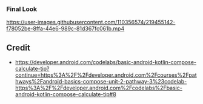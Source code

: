 ### Final Look
https://user-images.githubusercontent.com/110356574/219455142-f78052be-8ffa-44e6-989c-81d367fc061b.mp4
## Credit
- https://developer.android.com/codelabs/basic-android-kotlin-compose-calculate-tip?continue=https%3A%2F%2Fdeveloper.android.com%2Fcourses%2Fpathways%2Fandroid-basics-compose-unit-2-pathway-3%23codelab-https%3A%2F%2Fdeveloper.android.com%2Fcodelabs%2Fbasic-android-kotlin-compose-calculate-tip#8